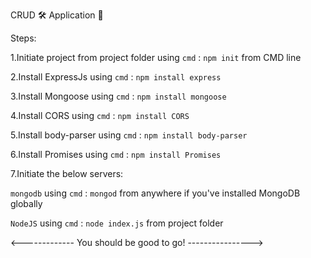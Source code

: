 CRUD 🛠 Application 🐾 

Steps:

1.Initiate project from project folder using ```cmd``` : ```npm init``` from CMD line

2.Install ExpressJs using ```cmd``` : ```npm install express``` 

3.Install Mongoose using ```cmd``` : ```npm install mongoose```

4.Install CORS using ```cmd``` : ```npm install CORS``` 

5.Install body-parser using ```cmd``` : ```npm install body-parser``` 

6.Install Promises using ```cmd``` : ```npm install Promises``` 

7.Initiate the below servers:

```mongodb``` using ```cmd``` : ```mongod``` from anywhere if you've installed MongoDB globally

```NodeJS``` using ```cmd``` : ```node index.js``` from project folder 

<------------- You should be good to go! ---------------->

